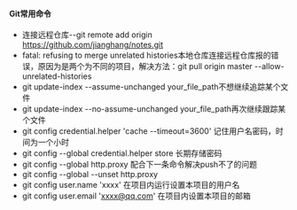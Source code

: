 #### Git常用命令
* 连接远程仓库--git remote add origin https://github.com/jianghang/notes.git
* fatal: refusing to merge unrelated histories本地仓库连接远程仓库报的错误，原因为是两个为不同的项目，解决方法：git pull origin master --allow-unrelated-histories
* git update-index --assume-unchanged your_file_path不想继续追踪某个文件
* git update-index --no-assume-unchanged your_file_path再次继续跟踪某个文件 
* git config credential.helper 'cache --timeout=3600' 记住用户名密码，时间为一个小时
* git config --global credential.helper store 长期存储密码
* git config --global http.proxy 配合下一条命令解决push不了的问题
* git config --global --unset http.proxy 
* git config user.name 'xxxx' 在项目内运行设置本项目的用户名
* git config user.email 'xxxx@qq.com' 在项目内设置本项目的邮箱